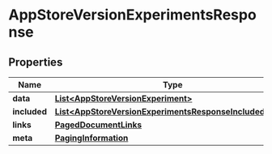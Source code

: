 

# AppStoreVersionExperimentsResponse


## Properties

| Name | Type | Description | Notes |
|------------ | ------------- | ------------- | -------------|
|**data** | [**List&lt;AppStoreVersionExperiment&gt;**](AppStoreVersionExperiment.md) |  |  |
|**included** | [**List&lt;AppStoreVersionExperimentsResponseIncludedInner&gt;**](AppStoreVersionExperimentsResponseIncludedInner.md) |  |  [optional] |
|**links** | [**PagedDocumentLinks**](PagedDocumentLinks.md) |  |  |
|**meta** | [**PagingInformation**](PagingInformation.md) |  |  [optional] |



